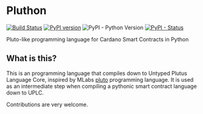 Pluthon
=======
[![Build Status](https://app.travis-ci.com/OpShin/pluthon.svg?branch=master)](https://app.travis-ci.com/OpShin/pluthon)
 [![PyPI version](https://badge.fury.io/py/pluthon.svg)](https://pypi.org/project/pluthon/)
 ![PyPI - Python Version](https://img.shields.io/pypi/pyversions/pluthon.svg)
 [![PyPI - Status](https://img.shields.io/pypi/status/pluthon.svg)](https://pypi.org/project/pluthon/)


Pluto-like programming language for Cardano Smart Contracts in Python

## What is this?

This is an programming language that compiles down to Untyped Plutus Language Core, inspired by MLabs [pluto](https://github.com/Plutonomicon/pluto)
programming language.
It is used as an intermediate step when compiling a pythonic smart contract language down to UPLC.

Contributions are very welcome.
